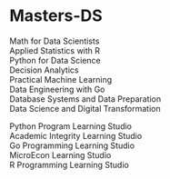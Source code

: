 # Masters-DS

Math for Data Scientists       
Applied Statistics with R            
Python for Data Science          
Decision Analytics          
Practical Machine Learning                
Data Engineering with Go                
Database Systems and Data Preparation	           
Data Science and Digital Transformation	      





Python Program Learning Studio             
Academic Integrity Learning Studio               
Go Programming Learning Studio                
MicroEcon Learning Studio                
R Programming Learning Studio              
